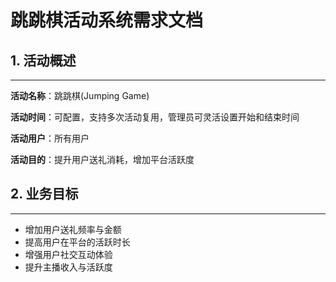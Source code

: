 # 跳跳棋活动系统需求文档

## 1. 活动概述

---

**活动名称**：跳跳棋(Jumping Game)

**活动时间**：可配置，支持多次活动复用，管理员可灵活设置开始和结束时间

**活动用户**：所有用户

**活动目的**：提升用户送礼消耗，增加平台活跃度


## 2. 业务目标

---

- 增加用户送礼频率与金额
- 提高用户在平台的活跃时长
- 增强用户社交互动体验
- 提升主播收入与活跃度